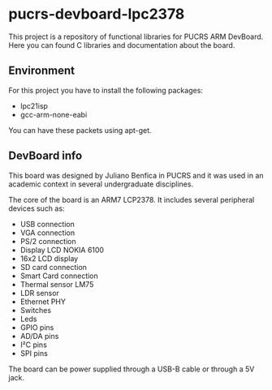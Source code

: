 # pucrs-devboard-lpc2378

This project is a repository of functional libraries for PUCRS ARM DevBoard.
Here you can found C libraries and documentation about the board.

## Environment

For this project you have to install the following packages:
 - lpc21isp
 - gcc-arm-none-eabi

You can have these packets using apt-get.

## DevBoard info

This board was designed by Juliano Benfica in PUCRS and it was used in an academic context in
several undergraduate disciplines.

The core of the board is an ARM7 LCP2378.
It includes several peripheral devices such as:
 - USB connection
 - VGA connection
 - PS/2 connection
 - Display LCD NOKIA 6100
 - 16x2 LCD display
 - SD card connection
 - Smart Card connection
 - Thermal sensor LM75
 - LDR sensor
 - Ethernet PHY
 - Switches
 - Leds
 - GPIO pins
 - AD/DA pins
 - I²C pins
 - SPI pins

The board can be power supplied through a USB-B cable or through a 5V jack.
